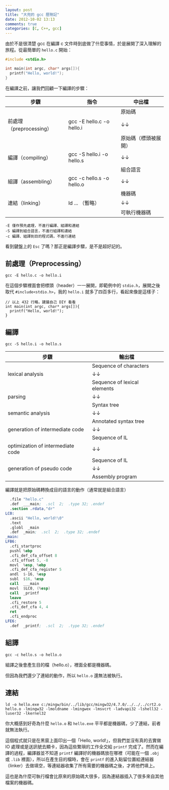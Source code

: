 ```yaml
---
layout: post
title: "大兜的 gcc 歷險記"
date: 2012-10-02 13:13
comments: true
categories: [C, C++, gcc]
---
```


由於不是很清楚 gcc 在編譯 c 文件時到底做了什麼事情，於是展開了深入理解的旅程。從最簡單的 `hello.c` 開始：

``` c hello.c
#include <stdio.h>

int main(int argc, char* args[]){
  printf("Hello, world!");
}
```

在編譯之前，讓我們回顧一下編譯的步驟：

步驟                   | 指令                      | 中出檔
---------------------- | ------------------------- | --------------------
                       |                           | 原始碼
前處理（preprocessing）| gcc -E hello.c -o hello.i |   ↓↓
                       |                           | 原始碼（標頭被展開）
編譯（compiling）      | gcc -S hello.i -o hello.s |   ↓↓
                       |                           | 組合語言
組譯（assembling）     | gcc -c hello.s -o hello.o |   ↓↓
                       |                           | 機器碼
連結（linking）        | ld ... （暫略）           |   ↓↓
                       |                           | 可執行機器碼

    -E 僅作預先處理，不進行編譯、組譯和連結
    -S 編譯到組合語言，不進行組譯和連結
    -c 編譯、組譯到目的程式碼，不進行連結

看到鍵盤上的 `Esc` 了嗎？那正是編譯步驟，是不是超好記的。

<!-- more -->

## 前處理（Preprocessing）

    gcc -E hello.c -o hello.i

在這個步驟裡面會把標頭（header）一一展開，即範例中的 `stdio.h`，展開之後取代 `#include<stdio.h>`，我的 `hello.i` 就多了四百多行，看起來像是這樣子：

    // 以上 432 行略，建議自己 DIY 看看
    int main(int argc, char* args[]){
      printf("Hello, world!");
    }

## 編譯

    gcc -S hello.i -o hello.s

步驟                              | 輸出檔
--------------------------------- | ----------------------------
                                  | Sequence of characters
lexical analysis                  | ↓↓
                                  | Sequence of lexical elements
parsing                           | ↓↓
                                  | Syntax tree
semantic analysis                 | ↓↓
                                  | Annotated syntax tree
generation of intermediate code   | ↓↓
                                  | Sequence of IL
optimization of intermediate code | ↓↓
                                  | Sequence of IL
generation of pseudo code         | ↓↓
                                  | Assembly program

編譯就是把原始碼轉換成目的語言的動作（通常就是組合語言）

``` nasm hello.s
  .file "hello.c"
  .def  ___main;  .scl  2;  .type 32; .endef
  .section .rdata,"dr"
LC0:
  .ascii "Hello, world!\0"
  .text
  .globl  _main
  .def  _main;  .scl  2;  .type 32; .endef
_main:
LFB6:
  .cfi_startproc
  pushl %ebp
  .cfi_def_cfa_offset 8
  .cfi_offset 5, -8
  movl  %esp, %ebp
  .cfi_def_cfa_register 5
  andl  $-16, %esp
  subl  $16, %esp
  call  ___main
  movl  $LC0, (%esp)
  call  _printf
  leave
  .cfi_restore 5
  .cfi_def_cfa 4, 4
  ret
  .cfi_endproc
LFE6:
  .def  _printf;  .scl  2;  .type 32; .endef
```

## 組譯

    gcc -c hello.s -o hello.o

組譯之後會產生目的檔（hello.o），裡面全都是機器碼。

但因為我們還少了連結的動作，所以 `hello.o` 還無法被執行。

## 連結

    ld -o hello.exe c:/mingw/bin/../lib/gcc/mingw32/4.7.0/../../../crt2.o hello.o -lmingw32 -lmoldname -lmingwex -lmsvcrt -ladvapi32 -lshell32 -luser32 -lkernel32

你大概感到好奇為什麼 `hello.o` 和 `hello.exe` 平平都是機器碼，少了連結，前者就無法執行。

這個程式就只是在黑窗上面印出一個「Hello, world!」，但我們並沒有真的去實做 IO 處理或是送訊號去顯卡，因為這些繁瑣的工作全交給 `printf` 完成了。然而在編譯的過程，編譯器並不知道 `printf` 編譯好的機器碼放在哪裡（可能在一個 `.obj` 或 `.lib` 裡面），所以在產生目的檔時，會在 `printf` 的進入點留位置給連結器（linker）去做填空，等連結器收集了所有需要的機器碼之後，才將他們填上。

這也是為什麼可執行檔會比原來的原始碼大很多，因為連結器插入了很多來自其他檔案的機器碼。